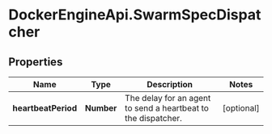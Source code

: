 # DockerEngineApi.SwarmSpecDispatcher

## Properties
Name | Type | Description | Notes
------------ | ------------- | ------------- | -------------
**heartbeatPeriod** | **Number** | The delay for an agent to send a heartbeat to the dispatcher.  | [optional] 


